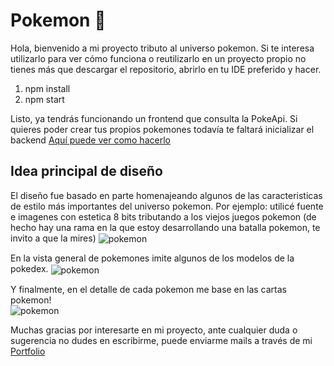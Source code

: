 # Pokemon 👾

Hola, bienvenido a mi proyecto tributo al universo pokemon. 
Si te interesa utilizarlo para ver cómo funciona o reutilizarlo en un proyecto propio no tienes más que descargar el repositorio, abrirlo en tu IDE preferido y hacer.
1. npm install
2. npm start

Listo, ya tendrás funcionando un frontend que consulta la PokeApi. Si quieres poder crear tus propios pokemones todavía te faltará inicializar el backend [Aquí puede ver como hacerlo](https://github.com/laureanomarenco/pokemon-back)

## Idea principal de diseño
El diseño fue basado en parte homenajeando algunos de las caracteristicas de estilo más importantes del universo pokemon.
Por ejemplo: utilicé fuente e imagenes con estetica 8 bits tributando a los viejos juegos pokemon (de hecho hay una rama en la que estoy desarrollando una batalla pokemon, te invito a que la mires)
<img align="center"  src= "https://res.cloudinary.com/dg7ssgadn/image/upload/v1665858793/poke_vgy6qw.png" alt= "pokemon"/>

En la vista general de pokemones imite algunos de los modelos de la pokedex.
<img align="center"  src= "https://res.cloudinary.com/dg7ssgadn/image/upload/v1666975417/poke2_rkltcq.png" alt= "pokemon"/>

Y finalmente, en el detalle de cada pokemon me base en las cartas pokemon! <br/>
<img align="center"  src= "https://res.cloudinary.com/dg7ssgadn/image/upload/v1666975417/poke3_qjf3p9.png" alt= "pokemon"/>

Muchas gracias por interesarte en mi proyecto, ante cualquier duda o sugerencia no dudes en escribirme, puede enviarme mails a través de mi [Portfolio](https://laureanomarenco.vercel.app)
